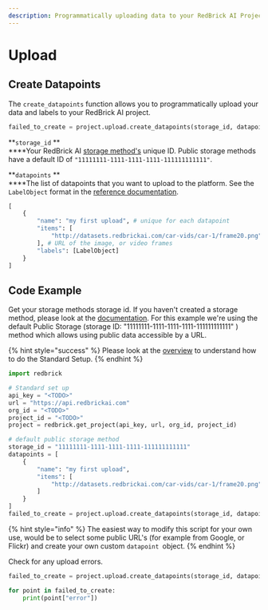 ```yaml
---
description: Programmatically uploading data to your RedBrick AI Project.
---
```


# Upload

## Create Datapoints

The `create_datapoints` function allows you to programmatically upload your data and labels to your RedBrick AI project. 

```python
failed_to_create = project.upload.create_datapoints(storage_id, datapoints)
```

**`storage_id` **\
****Your RedBrick AI [storage method's](../projects/importing-data/#storage-methods) unique ID. Public storage methods have a default ID of `"11111111-1111-1111-1111-111111111111"`.

**`datapoints` **\
****The list of datapoints that you want to upload to the platform. See the `LabelObject` format in the [reference documentation](reference.md).

```python
[
    {
        "name": "my first upload", # unique for each datapoint
        "items": [
            "http://datasets.redbrickai.com/car-vids/car-1/frame20.png"
        ], # URL of the image, or video frames
        "labels": [LabelObject]
    }
]
```

## Code Example

Get your storage methods storage id. If you haven't created a storage method, please look at the [documentation](../projects/importing-data/#using-external-storage-involves-two-steps). For this example we're using the default Public Storage (storage ID: "11111111-1111-1111-1111-111111111111" ) method which allows using public data accessible by a URL.

{% hint style="success" %}
Please look at the [overview](sdk-overview.md#getting-started) to understand how to do the Standard Setup.
{% endhint %}

```python
import redbrick

# Standard set up
api_key = "<TODO>"
url = "https://api.redbrickai.com"
org_id = "<TODO>"
project_id = "<TODO>"
project = redbrick.get_project(api_key, url, org_id, project_id)

# default public storage method
storage_id = "11111111-1111-1111-1111-111111111111"
datapoints = [
    {
        "name": "my first upload",
        "items": [
            "http://datasets.redbrickai.com/car-vids/car-1/frame20.png"
        ]
    }
]
failed_to_create = project.upload.create_datapoints(storage_id, datapoints)
```

{% hint style="info" %}
The easiest way to modify this script for your own use, would be to select some public URL's (for example from Google, or Flickr) and create your own custom `datapoint `object.
{% endhint %}

Check for any upload errors.

```python
failed_to_create = project.upload.create_datapoints(storage_id, datapoints)

for point in failed_to_create:
    print(point["error"])
```

